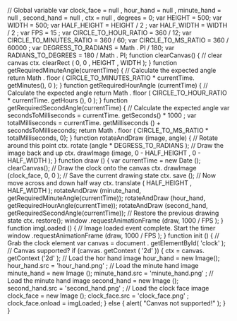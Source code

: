 // Global variable
var clock_face = null ,
hour_hand = null ,
minute_hand = null ,
second_hand = null ,
ctx = null ,
degrees = 0;
var HEIGHT = 500;
var WIDTH = 500;
var HALF_HEIGHT = HEIGHT / 2 ;
var HALF_WIDTH = WIDTH / 2 ;
var FPS = 15 ;
var CIRCLE_TO_HOUR_RATIO = 360 / 12;
var CIRCLE_TO_MINUTES_RATIO = 360 / 60;
var CIRCLE_TO_MS_RATIO = 360 / 60000 ;
var DEGRESS_TO_RADIANS = Math . PI / 180;
var RADIANS_TO_DEGREES = 180 / Math . PI;
function clearCanvas() {
// clear canvas
ctx. clearRect ( 0, 0 , HEIGHT , WIDTH );
}
function getRequiredMinuteAngle(currentTime) {
// Calculate the expected angle
return Math . floor ( CIRCLE_TO_MINUTES_RATIO * currentTime. getMinutes(), 0 );
}
function getRequiredHourAngle (currentTime) {
// Calculate the expected angle
return Math . floor ( CIRCLE_TO_HOUR_RATIO * currentTime. getHours (), 0 );
}
function getRequiredSecondAngle(currentTime) {
// Calculate the expected angle
var secondsToMilliseconds = currentTime. getSeconds() * 1000 ;
var totalMilliseconds = currentTime. getMilliseconds () + secondsToMilliseconds;
return Math . floor ( CIRCLE_TO_MS_RATIO * totalMilliseconds, 0);
}
function rotateAndDraw (image, angle) {
// Rotate around this point
ctx. rotate (angle * DEGRESS_TO_RADIANS );
// Draw the image back and up
ctx. drawImage (image, 0 - HALF_HEIGHT , 0 - HALF_WIDTH );
}
function draw () {
var currentTime = new Date ();
clearCanvas();
// Draw the clock onto the canvas
ctx. drawImage (clock_face, 0, 0 );
// Save the current drawing state
ctx. save ();
// Now move across and down half way
ctx. translate ( HALF_HEIGHT , HALF_WIDTH );
rotateAndDraw (minute_hand, getRequiredMinuteAngle(currentTime));
rotateAndDraw (hour_hand, getRequiredHourAngle(currentTime));
rotateAndDraw (second_hand, getRequiredSecondAngle(currentTime));
// Restore the previous drawing state
ctx. restore();
window .requestAnimationFrame (draw, 1000 / FPS );
}
function imgLoaded () {
// Image loaded event complete.  Start the timer
window .requestAnimationFrame (draw, 1000 / FPS );
}
function init () {
// Grab the clock element
var canvas = document . getElementById( 'clock' );
// Canvas supported?
if (canvas. getContext ( '2d' )) {
ctx = canvas. getContext ('2d' );
// Load the hor hand image
hour_hand = new Image();
hour_hand.src = 'hour_hand.png' ;
// Load the minute hand image
minute_hand = new Image ();
minute_hand.src = 'minute_hand.png' ;
// Load the minute hand image
second_hand = new Image ();
second_hand.src = 'second_hand.png' ;
// Load the clock face image
clock_face = new Image ();
clock_face.src = 'clock_face.png' ;
clock_face.onload = imgLoaded;
} else {
alert( "Canvas not supported!" );
}
}
